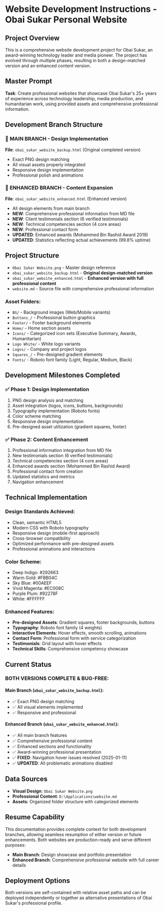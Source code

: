 # Website Development Instructions - Obai Sukar Personal Website

## Project Overview
This is a comprehensive website development project for Obai Sukar, an award-winning technology leader and media pioneer. The project has evolved through multiple phases, resulting in both a design-matched version and an enhanced content version.

## Master Prompt
**Task**: Create professional websites that showcase Obai Sukar's 25+ years of experience across technology leadership, media production, and humanitarian work, using provided assets and comprehensive professional information.

## Development Branch Structure

### 📁 **MAIN BRANCH - Design Implementation**
**File**: `obai_sukar_website_backup.html` (Original completed version)
- Exact PNG design matching
- All visual assets properly integrated  
- Responsive design implementation
- Professional polish and animations

### 📁 **ENHANCED BRANCH - Content Expansion** 
**File**: `obai_sukar_website_enhanced.html` (Enhanced version)
- All design elements from main branch
- **NEW**: Comprehensive professional information from MD file
- **NEW**: Client testimonials section (6 verified testimonials)
- **NEW**: Technical competencies section (4 core areas)
- **NEW**: Professional contact form
- **UPDATED**: Enhanced awards (Mohammed Bin Rashid Award 2019)
- **UPDATED**: Statistics reflecting actual achievements (99.8% uptime)

## Project Structure
- `Obai Sukar Website.png` - Master design reference
- `obai_sukar_website_backup.html` - **Original design-matched version**
- `obai_sukar_website_enhanced.html` - **Enhanced version with full professional content**
- `website.md` - Source file with comprehensive professional information

### Asset Folders:
- `BG/` - Background images (Web/Mobile variants)
- `Buttons_/` - Professional button graphics 
- `Footer/` - Footer background elements
- `Home/` - Home section assets
- `Icons/` - Categorized icon sets (Executive Summary, Awards, Humanitarian)
- `Logo White/` - White logo variants
- `Logos/` - Company and project logos
- `Squares_/` - Pre-designed gradient elements
- `Fonts/` - Roboto font family (Light, Regular, Medium, Black)

## Development Milestones Completed

### ✅ **Phase 1: Design Implementation**
1. PNG design analysis and matching
2. Asset integration (logos, icons, buttons, backgrounds)
3. Typography implementation (Roboto fonts)
4. Color scheme matching
5. Responsive design implementation
6. Pre-designed asset utilization (gradient squares, footer)

### ✅ **Phase 2: Content Enhancement**
1. Professional information integration from MD file
2. New testimonials section (6 verified testimonials)
3. Technical competencies section (4 core areas)
4. Enhanced awards section (Mohammed Bin Rashid Award)
5. Professional contact form creation
6. Updated statistics and metrics
7. Navigation enhancement

## Technical Implementation

### **Design Standards Achieved:**
- Clean, semantic HTML5
- Modern CSS with Roboto typography
- Responsive design (mobile-first approach)
- Cross-browser compatibility
- Optimized performance with pre-designed assets
- Professional animations and interactions

### **Color Scheme:**
- Deep Indigo: #292663
- Warm Gold: #FBB04C
- Sky Blue: #00AEEF
- Vivid Magenta: #EC008C
- Purple Plum: #92278F
- White: #FFFFFF

### **Enhanced Features:**
- **Pre-designed Assets**: Gradient squares, footer backgrounds, buttons
- **Typography**: Roboto font family (4 weights)
- **Interactive Elements**: Hover effects, smooth scrolling, animations
- **Contact Form**: Professional form with service categorization
- **Testimonials**: Grid layout with hover effects
- **Technical Skills**: Comprehensive competency showcase

## Current Status

### **BOTH VERSIONS COMPLETE & BUG-FREE:**

#### **Main Branch** (`obai_sukar_website_backup.html`):
- ✅ Exact PNG design matching
- ✅ All visual elements implemented
- ✅ Responsive and professional

#### **Enhanced Branch** (`obai_sukar_website_enhanced.html`):
- ✅ All main branch features
- ✅ Comprehensive professional content
- ✅ Enhanced sections and functionality
- ✅ Award-winning professional presentation
- ✅ **FIXED**: Navigation hover issues resolved (2025-01-11)
- ✅ **UPDATED**: All problematic animations disabled

## Data Sources
- **Visual Design**: `Obai Sukar Website.png`
- **Professional Content**: `D:\Applications\website.md`
- **Assets**: Organized folder structure with categorized elements

## Resume Capability
This documentation provides complete context for both development branches, allowing seamless resumption of either version or future enhancements. Both websites are production-ready and serve different purposes:

- **Main Branch**: Design showcase and portfolio presentation
- **Enhanced Branch**: Comprehensive professional website with full career details

## Deployment Options
Both versions are self-contained with relative asset paths and can be deployed independently or together as alternative presentations of Obai Sukar's professional profile.